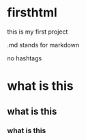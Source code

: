 # firsthtml
this is my first project

.md stands for markdown

no hashtags

# what is this 
## what is this
### what is this 
